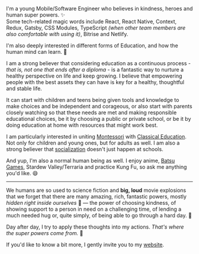 I'm a young Mobile/Software Engineer who believes in kindness, heroes and human super powers. :sparkles:   
Some tech-related magic words include React, React Native, Context, Redux, Gatsby, CSS Modules, TypeScript _(when other team members are also comfortable with using it)_, Bitrise and Netlify.   

I'm also deeply interested in different forms of Education, and how the human mind can learn. 🎨   
   
I am a strong believer that considering education as a continuous process - _that is, not one that ends after a diploma_ - is a fantastic way to nurture a healthy perspective on life and keep growing. I believe that empowering people with the best assets they can have is key for a healthy, thoughtful and stable life. 

It can start with children and teens being given tools and knowledge to make choices and be independent and corageous, or also start with parents closely watching so that these needs are met and making responsible educational choices, be it by choosing a public or private school, or be it by doing education at home with resources that might work best.

I am particularly interested in uniting [Montessori](https://sapientiamontessori.com/montessori/about-montessori/) with [Classical Education](https://classicalacademicpress.com/pages/what-is-classical-education). Not only for children and young ones, but for adults as well. I am also a strong believer that [socialization](https://welltrainedmind.com/a/what-about-socialization/?v=19d3326f3137) doesn't just happen at schools.

And yup, I'm also a normal human being as well. I enjoy anime, [Batsu Games](https://en.wikipedia.org/wiki/Batsu_game), Stardew Valley/Terraria and practice Kung Fu, so ask me anything you'd like. 😄

---

We humans are so used to science fiction and **big, loud** movie explosions that we forget that there are many amazing, rich, fantastic powers, mostly _hidden right inside ourselves_ :star2: — the power of choosing kindness, of showing support to a person in need on a challenging time, of lending a much needed hug or, quite simply, of being able to go through a hard day. :blossom:

Day after day, I try to apply these thoughts into my actions. _That's where the super powers come from._ :pencil: 

If you'd like to know a bit more, I gently invite you to my [website](https://carolinaknoll.github.io/).
